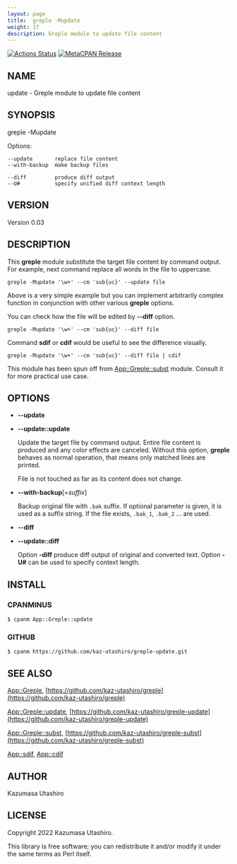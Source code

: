 ```yaml
---
layout: page
title:  greple -Mupdate
weight: 17
description: Greple module to update file content
---
```


[![Actions Status](https://github.com/kaz-utashiro/greple-update/workflows/test/badge.svg)](https://github.com/kaz-utashiro/greple-update/actions) [![MetaCPAN Release](https://badge.fury.io/pl/App-Greple-update.svg)](https://metacpan.org/release/App-Greple-update)
## NAME

update - Greple module to update file content

## SYNOPSIS

greple -Mupdate

Options:

    --update       replace file content
    --with-backup  make backup files

    --diff         produce diff output
    --U#           specify unified diff context length

## VERSION

Version 0.03

## DESCRIPTION

This **greple** module substitute the target file content by command
output.  For example, next command replace all words in the file to
uppercase.

    greple -Mupdate '\w+' --cm 'sub{uc}' --update file

Above is a very simple example but you can implement arbitrarily
complex function in conjunction with other various **greple** options.

You can check how the file will be edited by **--diff** option.

    greple -Mupdate '\w+' --cm 'sub{uc}' --diff file

Command **sdif** or **cdif** would be useful to see the difference
visually.

    greple -Mupdate '\w+' --cm 'sub{uc}' --diff file | cdif

This module has been spun off from [App::Greple::subst](https://metacpan.org/pod/App%3A%3AGreple%3A%3Asubst) module.
Consult it for more practical use case.

## OPTIONS

- **--update**
- **--update::update**

    Update the target file by command output.  Entire file content is
    produced and any color effects are canceled.  Without this option,
    **greple** behaves as normal operation, that means only matched lines
    are printed.

    File is not touched as far as its content does not change.

- **--with-backup**\[=_suffix_\]

    Backup original file with `.bak` suffix.  If optional parameter is
    given, it is used as a suffix string.  If the file exists, `.bak_1`,
    `.bak_2` ... are used.

- **--diff**
- **--update::diff**

    Option **-diff** produce diff output of original and converted text.
    Option **-U#** can be used to specify context length.

## INSTALL

### CPANMINUS

    $ cpanm App::Greple::update

### GITHUB

    $ cpanm https://github.com/kaz-utashiro/greple-update.git

## SEE ALSO

[App::Greple](https://metacpan.org/pod/App%3A%3AGreple), [https://github.com/kaz-utashiro/greple](https://github.com/kaz-utashiro/greple)

[App::Greple::update](https://metacpan.org/pod/App%3A%3AGreple%3A%3Aupdate), [https://github.com/kaz-utashiro/greple-update](https://github.com/kaz-utashiro/greple-update)

[App::Greple::subst](https://metacpan.org/pod/App%3A%3AGreple%3A%3Asubst), [https://github.com/kaz-utashiro/greple-subst](https://github.com/kaz-utashiro/greple-subst)

[App::sdif](https://metacpan.org/pod/App%3A%3Asdif), [App::cdif](https://metacpan.org/pod/App%3A%3Acdif)

## AUTHOR

Kazumasa Utashiro

## LICENSE

Copyright 2022 Kazumasa Utashiro.

This library is free software; you can redistribute it and/or modify
it under the same terms as Perl itself.
